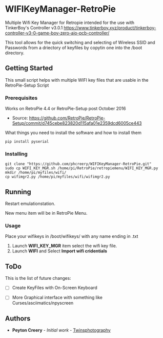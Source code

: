 # WIFIKeyManager-RetroPie

Multiple Wifi Key Manager for Retropie intended for the use with TinkerBoy's Controller v3.0.1
https://www.tinkerboy.xyz/product/tinkerboy-controller-v3-0-game-boy-zero-aio-pcb-controller/

This tool allows for the quick switching and selecting of Wireless SSID and Passwords from a driectory of keyfiles by copytin one into the /boot directory.

## Getting Started

This small script helps with multiple WIFI key files that are usable in the RetroPie-Setup Script 


### Prerequisites

Works on RetroPie 4.4 or RetroPie-Setup post October 2016
 - Source: https://github.com/RetroPie/RetroPie-Setup/commit/d745cebe823820d115afa01e2359dcd6005ce443

What things you need to install the software and how to install them
```
pip install pyserial
```

### Installing

```
git clone "https://github.com/phcreery/WIFIKeyManager-RetroPie.git"
sudo cp WIFI_KEY_MGR.sh /home/pi/RetroPie/retropiemenu/WIFI_KEY_MGR.py
mkdir /home/pi/myfiles/wifi/
cp wifimgr2.py /home/pi/myfiles/wifi/wifimgr2.py
```

## Running

Restart emulationstation.

New menu item will be in RetroPie Menu.

### Usage

Place your wifikeys in /boot/wifikeys/ with any name ending in .txt

1) Launch **WIFI_KEY_MGR** item select the wifi key file.
2) Launch **WIFI** and Select **Import wifi cridentials**

## ToDo
This is the list of future changes:

 - [ ] Create KeyFiles with On-Screen Keyboard
 - [ ] More Graphical interface with something like Curses/asciimatics/npyscreen


## Authors

* **Peyton Creery** - *Initial work* - [Twinsphotography](https://twinsphotography.net)
